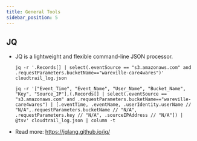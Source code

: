 ```yaml
---
title: General Tools
sidebar_position: 5
---
```


## JQ
- JQ is a lightweight and flexible command-line JSON processor.

    ```shell
    jq -r '.Records[] | select(.eventSource == "s3.amazonaws.com" and .requestParameters.bucketName=="wareville-care4wares")' cloudtrail_log.json
    ```
    
    ```shell
    jq -r '["Event_Time", "Event_Name", "User_Name", "Bucket_Name", "Key", "Source_IP"],(.Records[] | select(.eventSource == "s3.amazonaws.com" and .requestParameters.bucketName=="wareville-care4wares") | [.eventTime, .eventName, .userIdentity.userName // "N/A",.requestParameters.bucketName // "N/A", .requestParameters.key // "N/A", .sourceIPAddress // "N/A"]) | @tsv' cloudtrail_log.json | column -t

    ```
- Read more: https://jqlang.github.io/jq/
